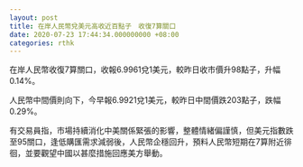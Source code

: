 ```yaml
---
layout: post
title: 在岸人民幣兌美元高收近百點子　收復7算關口
date: 2020-07-23 17:44:34.000000000 +08:00
categories: rthk
---
```


在岸人民幣收復7算關口，收報6.9961兌1美元，較昨日收市價升98點子，升幅0.14%。

人民幣中間價則向下，今早報6.9921兌1美元，較昨日中間價跌203點子，跌幅0.29%。

有交易員指，市場持續消化中美關係緊張的影響，整體情緒偏謹慎，但美元指數跌至95關口，逢低購匯需求減弱後，人民幣企穩回升，預料人民幣短期在7算附近徘徊，並要觀望中國以甚麼措施回應美方舉動。
